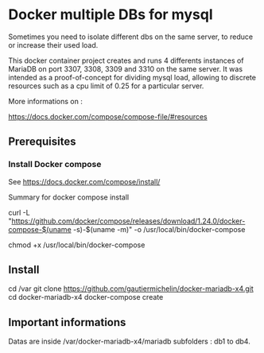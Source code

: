 # Docker multiple DBs for mysql

Sometimes you need to isolate different dbs on the same server, to reduce or increase their used load.

This docker container project creates and runs 4 differents instances of MariaDB on port 3307, 3308, 3309 and 3310 on the same server. It was intended as a proof-of-concept for dividing mysql load, allowing to discrete resources such as a cpu limit of 0.25 for a particular server.

More informations on :

https://docs.docker.com/compose/compose-file/#resources

## Prerequisites

### Install Docker compose

See https://docs.docker.com/compose/install/

Summary for docker compose install

curl -L "https://github.com/docker/compose/releases/download/1.24.0/docker-compose-$(uname -s)-$(uname -m)" -o /usr/local/bin/docker-compose

chmod +x /usr/local/bin/docker-compose

## Install

cd /var
git clone https://github.com/gautiermichelin/docker-mariadb-x4.git
cd docker-mariadb-x4
docker-compose create

## Important informations

Datas are inside /var/docker-mariadb-x4/mariadb subfolders : db1 to db4.
